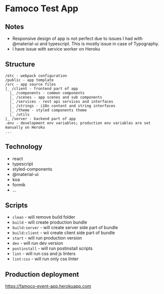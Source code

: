 # Famoco Test App

## Notes

- Responsive design of app is not perfect due to issues I had with @material-ui and typescript. This is mostly issue in case of Typography.
- I have issue with service worker on Heroku

## Structure

```
/etc - webpack configuration
/public - app template
/src - app source files
|_ /client - frontend part of app
  |_ /components - common components
  |_ /scenes - app scenes and sub components
  |_ /services - rest api services and interfaces
  |_ /strings - i18n content and string interfaces
  |_ /theme - styled components theme
  |_ /utils
|_ /server - backend part of app
.env - development env variables; production env variables are set manually on Heroku
...
```

## Technology

- react
- typescript
- styled-components
- @material-ui
- koa
- formik
- ...

## Scripts

- `clean` - will remove build folder
- `build` - will create production bundle
- `build:server` - will create server side part of bundle
- `build:client` - wii create client side part of bundle
- `start` - will run production version
- `dev` - will run dev version
- `postinstall` - will run postinstall scripts
- `lint` - will run css and js linters
- `lint:css` - will run only css linter

## Production deployment

https://famoco-event-app.herokuapp.com
